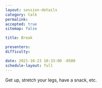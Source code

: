 ```yaml
---
layout: session-details
category: talk
permalink:
accepted: true
sitemap: false

title: Break

presenters:
difficulty:

date: 2021-10-23 10:33:00 -0500
schedule-layout: full
---
```

Get up, stretch your legs, have a snack, etc.
